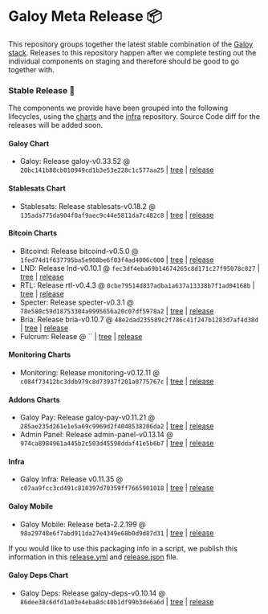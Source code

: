 # Galoy Meta Release 📦

This repository groups together the latest stable combination of the [Galoy stack](https://github.com/GaloyMoney/awesome-galoy#tech-components).
Releases to this repository happen after we complete testing out the individual components on staging and therefore should be good to go together with.

### Stable Release 🎉

The components we provide have been grouped into the following lifecycles, using the [charts](https://github.com/GaloyMoney/charts) and the [infra](https://github.com/GaloyMoney/galoy-infra) repository.
Source Code diff for the releases will be added soon.

#### Galoy Chart
- Galoy: Release galoy-v0.33.52 @ `20bc141b88cb010949cd1b3e53e228c1c577aa25` | [tree](https://github.com/GaloyMoney/charts/tree/20bc141b88cb010949cd1b3e53e228c1c577aa25/charts/galoy) | [release](https://github.com/GaloyMoney/charts/releases/tag/galoy-v0.33.52)

#### Stablesats Chart
- Stablesats: Release stablesats-v0.18.2 @ `135ada775da904f0af9aec9c44e5811da7c482c8` | [tree](https://github.com/GaloyMoney/charts/tree/135ada775da904f0af9aec9c44e5811da7c482c8/charts/stablesats) | [release](https://github.com/GaloyMoney/charts/releases/tag/stablesats-v0.18.2)

#### Bitcoin Charts
- Bitcoind: Release bitcoind-v0.5.0 @ `1fed74d1f637795ba5e908be6f03f4ad4006c000` | [tree](https://github.com/GaloyMoney/charts/tree/1fed74d1f637795ba5e908be6f03f4ad4006c000/charts/bitcoind) | [release](https://github.com/GaloyMoney/charts/releases/tag/bitcoind-v0.5.0)
- LND: Release lnd-v0.10.1 @ `fec3df4eba69b14674265c8d171c27f95078c027` | [tree](https://github.com/GaloyMoney/charts/tree/fec3df4eba69b14674265c8d171c27f95078c027/charts/lnd) | [release](https://github.com/GaloyMoney/charts/releases/tag/lnd-v0.10.1)
- RTL: Release rtl-v0.4.3 @ `0cbe79514d837adba1a637a13338b7f1ad04168b` | [tree](https://github.com/GaloyMoney/charts/tree/0cbe79514d837adba1a637a13338b7f1ad04168b/charts/rtl) | [release](https://github.com/GaloyMoney/charts/releases/tag/rtl-v0.4.3)
- Specter: Release specter-v0.3.1 @ `78e580c59d18753304a9995656a20c07df5978a2` | [tree](https://github.com/GaloyMoney/charts/tree/78e580c59d18753304a9995656a20c07df5978a2/charts/specter) | [release](https://github.com/GaloyMoney/charts/releases/tag/specter-v0.3.1)
- Bria: Release bria-v0.10.7 @ `48e2dad235589c2f786c41f247b1283d7af4d38d` | [tree](https://github.com/GaloyMoney/charts/tree/48e2dad235589c2f786c41f247b1283d7af4d38d/charts/bria) | [release](https://github.com/GaloyMoney/charts/releases/tag/bria-v0.10.7)
- Fulcrum: Release  @ `` | [tree](https://github.com/GaloyMoney/charts/tree//charts/fulcrum) | [release](https://github.com/GaloyMoney/charts/releases/tag/)

#### Monitoring Charts
- Monitoring: Release monitoring-v0.12.11 @ `c084f73412bc3ddb979c8d73937f201a0775767c` | [tree](https://github.com/GaloyMoney/charts/tree/c084f73412bc3ddb979c8d73937f201a0775767c/charts/monitoring) | [release](https://github.com/GaloyMoney/charts/releases/tag/monitoring-v0.12.11)

#### Addons Charts
- Galoy Pay: Release galoy-pay-v0.11.21 @ `285ae235d261e1e5a69c9969d2f4048538206da2` | [tree](https://github.com/GaloyMoney/charts/tree/285ae235d261e1e5a69c9969d2f4048538206da2/charts/galoy-pay) | [release](https://github.com/GaloyMoney/charts/releases/tag/galoy-pay-v0.11.21)
- Admin Panel: Release admin-panel-v0.13.14 @ `974ca8984961a445b2c503d45598ddaf41e5b6b7` | [tree](https://github.com/GaloyMoney/charts/tree/974ca8984961a445b2c503d45598ddaf41e5b6b7/charts/admin-panel) | [release](https://github.com/GaloyMoney/charts/releases/tag/admin-panel-v0.13.14)

#### Infra

- Galoy Infra: Release v0.11.35 @ `c07aa9fcc3cd491c810397d70359ff7665901018` | [tree](https://github.com/GaloyMoney/galoy-infra/tree/c07aa9fcc3cd491c810397d70359ff7665901018) | [release](https://github.com/GaloyMoney/galoy-infra/releases/tag/v0.11.35)

#### Galoy Mobile

- Galoy Mobile: Release beta-2.2.199 @ `98a29748e6f7abd911da27e4349e68b0d9d87d31` | [tree](https://github.com/GaloyMoney/galoy-mobile/tree/98a29748e6f7abd911da27e4349e68b0d9d87d31) | [release](https://github.com/GaloyMoney/galoy-mobile/releases/tag/beta-2.2.199)

If you would like to use this packaging info in a script, we publish this information in this [release.yml](./release.yml) and [release.json](./release.json) file.

#### Galoy Deps Chart
- Galoy Deps: Release galoy-deps-v0.10.14 @ `86dee38c6dfd1a03e4eba8dc40b1df99b3de6a6d` | [tree](https://github.com/GaloyMoney/charts/tree/86dee38c6dfd1a03e4eba8dc40b1df99b3de6a6d/charts/galoy-deps) | [release](https://github.com/GaloyMoney/charts/releases/tag/galoy-deps-v0.10.14)
